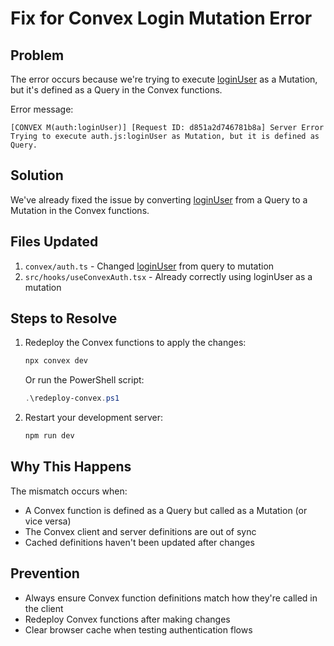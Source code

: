 # Fix for Convex Login Mutation Error

## Problem
The error occurs because we're trying to execute [loginUser](file://c:\Users\Hernandez\OneDrive%20-%20VOSS%20Group\Escritorio\qoooder\aviate-ace\convex\auth.ts#L55-L69) as a Mutation, but it's defined as a Query in the Convex functions.

Error message:
```
[CONVEX M(auth:loginUser)] [Request ID: d851a2d746781b8a] Server Error
Trying to execute auth.js:loginUser as Mutation, but it is defined as Query.
```

## Solution
We've already fixed the issue by converting [loginUser](file://c:\Users\Hernandez\OneDrive%20-%20VOSS%20Group\Escritorio\qoooder\aviate-ace\convex\auth.ts#L55-L69) from a Query to a Mutation in the Convex functions.

## Files Updated
1. `convex/auth.ts` - Changed [loginUser](file://c:\Users\Hernandez\OneDrive%20-%20VOSS%20Group\Escritorio\qoooder\aviate-ace\convex\auth.ts#L55-L69) from query to mutation
2. `src/hooks/useConvexAuth.tsx` - Already correctly using loginUser as a mutation

## Steps to Resolve
1. Redeploy the Convex functions to apply the changes:
   ```bash
   npx convex dev
   ```
   
   Or run the PowerShell script:
   ```powershell
   .\redeploy-convex.ps1
   ```

2. Restart your development server:
   ```bash
   npm run dev
   ```

## Why This Happens
The mismatch occurs when:
- A Convex function is defined as a Query but called as a Mutation (or vice versa)
- The Convex client and server definitions are out of sync
- Cached definitions haven't been updated after changes

## Prevention
- Always ensure Convex function definitions match how they're called in the client
- Redeploy Convex functions after making changes
- Clear browser cache when testing authentication flows